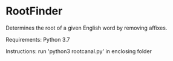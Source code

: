 # RootFinder
Determines the root of a given English word by removing affixes.

Requirements:
  Python 3.7
  
Instructions:
  run 'python3 rootcanal.py' in enclosing folder
